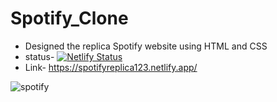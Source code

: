 # Spotify_Clone
- Designed the replica Spotify website using HTML and CSS
- status- [![Netlify Status](https://api.netlify.com/api/v1/badges/1ee7daff-a2da-441b-9f43-45173eaa0dd1/deploy-status?branch=main)](https://app.netlify.com/sites/spotifyreplica123/deploys)
- Link- https://spotifyreplica123.netlify.app/
  
![spotify](https://github.com/Nkovaturient/Spotify_Website-Clone/assets/127786136/94c62104-50a4-419b-899b-f70155f363e3)



